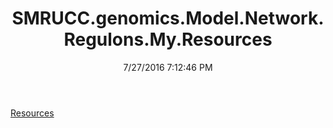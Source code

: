 ﻿---
title: SMRUCC.genomics.Model.Network.Regulons.My.Resources
date: 7/27/2016 7:12:46 PM
---

[Resources](T-SMRUCC.genomics.Model.Network.Regulons.My.Resources.Resources.html)
